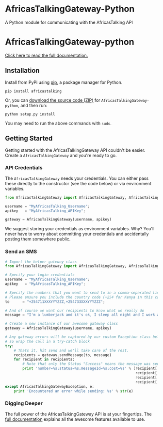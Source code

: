 AfricasTalkingGateway-Python
============================

A Python module for communicating with the AfricasTalking API

# AfricasTalkingGateway-python

[Click here to read the full
documentation.](https://www.africastalking.com/tutorials/sendsms/python "Africastalking
Python library documentation")

## Installation

Install from PyPi using [pip](http://www.pip-installer.org/en/latest/), a
package manager for Python.

    pip install africastalking

Or, you can [download the source code
(ZIP)](https://github.com/twilio/twilio-python/zipball/master "AfricasTalkingGateway-python
source code") for `AfricasTalkingGateway-python`, and then run:

    python setup.py install

You may need to run the above commands with `sudo`.

## Getting Started

Getting started with the AfricasTalkingGateway API couldn't be easier. Create a
`AfricasTalkingGateway` and you're ready to go.

### API Credentials

The `AfricasTalkingGateway` needs your credentials. You can either pass these
directly to the constructor (see the code below) or via environment variables.

```python
from AfricasTalkingGateway import AfricasTalkingGateway, AfricasTalkingGatewayException

username = "MyAfricasTalking_Username";
apikey   = "MyAfricasTalking_APIKey";

gateway = AfricasTalkingGateway(username, apikey)
```

We suggest storing your credentials as environment variables. Why? You'll never
have to worry about committing your credentials and accidentally posting them
somewhere public.


### Send an SMS

```python
# Import the helper gateway class
from AfricasTalkingGateway import AfricasTalkingGateway, AfricasTalkingGatewayException

# Specify your login credentials
username = "MyAfricasTalking_Username";
apikey   = "MyAfricasTalking_APIKey";

# Specify the numbers that you want to send to in a comma-separated list
# Please ensure you include the country code (+254 for Kenya in this case)
to      = "+254711XXXYYYZZZ,+254733XXXYYYZZZ";

# And of course we want our recipients to know what we really do
message = "I'm a lumberjack and it's ok, I sleep all night and I work all day"

# Create a new instance of our awesome gateway class
gateway = AfricasTalkingGateway(username, apikey)

# Any gateway errors will be captured by our custom Exception class below, 
# so wrap the call in a try-catch block
try:
    # Thats it, hit send and we'll take care of the rest. 
    recipients = gateway.sendMessage(to, message)
    for recipient in recipients:
        # Note that only the Status "Success" means the message was sent
        print 'number=%s;status=%s;messageId=%s;cost=%s' % (recipient['number'],
                                                            recipient['status'],
                                                            recipient['messageId'],
                                                            recipient['cost'])
except AfricasTalkingGatewayException, e:
    print 'Encountered an error while sending: %s' % str(e)
```

### Digging Deeper

The full power of the AfricasTalkingGateway API is at your fingertips. The [full
documentation](https://www.africastalking.com/tutorials "AfricasTalking documentation") explains all the awesome features available to
use.
